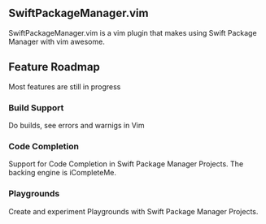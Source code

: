 ## SwiftPackageManager.vim

SwiftPackageManager.vim is a vim plugin that makes using Swift Package Manager with vim awesome.

## Feature Roadmap

Most features are still in progress

### Build Support

Do builds, see errors and warnigs in Vim

### Code Completion

Support for Code Completion in Swift Package Manager Projects. The backing engine is iCompleteMe.

### Playgrounds

Create and experiment Playgrounds with Swift Package Manager Projects.


